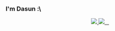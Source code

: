 ### I'm Dasun :\

<div align="center">
<!-- <a href="https://github.com/Jurredr/github-widgetbox" > -->
  <a href="" >
   <img src="https://github-widgetbox.vercel.app/api/profile?username=dabeycorn&data=followers,repositories,stars,commits&theme=darkmode"  />
  </a>
<!-- <a href="https://discord.com/users/778068011231608882" > -->
  <a href="" >
   <img src="https://lanyard.kyrie25.me/api/778068011231608882?waveColor=8B8BFA&waveSpotifyColor=B48EF7&gradient=7E37F9-B48EF7-E568C4&imgStyle=squar"  />
  </a>
<!-- <a href="https://github.com/vn7n24fzkq/github-profile-summary-cards" > -->
  <a href="" >
    <img href="http://github-profile-summary-cards.vercel.app/api/cards/profile-details?username=dabeycorn&theme=transparent" />
  </a>
<!-- <a href="https://github.com/vn7n24fzkq/github-profile-summary-cards" > -->
  <a href="" >
    <img href="http://github-profile-summary-cards.vercel.app/api/cards/stats?username=dabeycorn&theme=transparent" />
  </a>
<!-- <a href="https://github.com/vn7n24fzkq/github-profile-summary-cards" > -->
  <a href="">
    <img href="http://github-profile-summary-cards.vercel.app/api/cards/productive-time?username=dabeycorn&theme=transparent&utcOffset=8" />
  </a>
</div>



